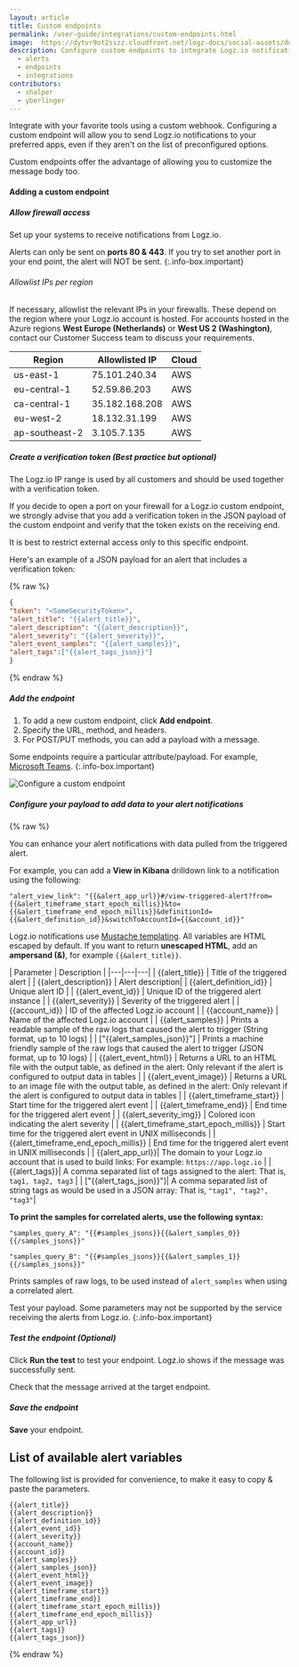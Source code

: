 ```yaml
---
layout: article
title: Custom endpoints
permalink: /user-guide/integrations/custom-endpoints.html
image:  https://dytvr9ot2sszz.cloudfront.net/logz-docs/social-assets/docs-social.jpg
description: Configure custom endpoints to integrate Logz.io notifications with your favorite alerting tools
  - alerts
  - endpoints
  - integrations
contributors:
  - shalper
  - yberlinger
---
```


Integrate with your favorite tools using a custom webhook. Configuring a custom endpoint will allow you to send Logz.io notifications to your preferred apps,
even if they aren't on the list of preconfigured options.

Custom endpoints offer the advantage
of allowing you to customize the message body too.

#### Adding a custom endpoint

<div class="tasklist">

##### Allow firewall access

Set up your systems to receive notifications from Logz.io.

<!-- info-box-start:info --> 
Alerts can only be sent on **ports 80 & 443**.
If you try to set another port in your end point, the alert will NOT be sent.
{:.info-box.important}
<!--info-box-end -->

###### Allowlist IPs per region

If necessary, allowlist the relevant IPs in your firewalls. These depend on the region where your Logz.io account is hosted.  For accounts hosted in the Azure regions **West Europe (Netherlands)** or **West US 2 (Washington)**, contact our Customer Success team to discuss your requirements. 

| Region  | Allowlisted IP  | Cloud |
|---|---|---|
| us-east-1 | 75.101.240.34 | AWS |
| eu-central-1 | 52.59.86.203 | AWS |
| ca-central-1 | 35.182.168.208 | AWS |
| eu-west-2 | 18.132.31.199 | AWS |
| ap-southeast-2 | 3.105.7.135 | AWS |

<!--  21 Oct 2021: These table entries are on hold until the issue with Azure regions is resolved
| westeurope | x.x.x.x | Azure |
| westus2 | x.x.x.x | Azure |  -->



##### Create a verification token (_Best practice but optional_)

The Logz.io IP range is used by all customers and should be used together with a verification token.

If you decide to open a port on your firewall for a Logz.io custom endpoint, we strongly advise that you add a verification token in the JSON payload of the custom endpoint and verify that the token exists on the receiving end.


It is best to restrict external access only to this specific endpoint.

Here's an example of a JSON payload for an alert that includes a verification token:

{% raw %}

```json
{
"token": "<SomeSecurityToken>",
"alert_title": "{{alert_title}}",
"alert_description": "{{alert_description}}",
"alert_severity": "{{alert_severity}}",
"alert_event_samples": "{{alert_samples}}",
"alert_tags":["{{alert_tags_json}}"]
}
```
{% endraw %}


##### Add the endpoint

1. To add a new custom endpoint, click **Add endpoint**.
2. Specify the URL, method, and headers.
3. For POST/PUT methods, you can add a payload with a message.

Some endpoints require a particular attribute/payload. For example, [Microsoft Teams](/user-guide/integrations/ms-teams.html#add-your-payload).
{:.info-box.important}


![Configure a custom endpoint](https://dytvr9ot2sszz.cloudfront.net/logz-docs/notification-endpoints/custom-endpoint-POST_2021.png)


##### Configure your payload to add data to your alert notifications

{% raw %}

You can enhance your alert notifications with data pulled from the triggered alert.

For example, you can add a **View in Kibana** drilldown link to a notification using the following:

```
"alert_view_link": "{{&alert_app_url}}#/view-triggered-alert?from={{&alert_timeframe_start_epoch_millis}}&to={{&alert_timeframe_end_epoch_millis}}&definitionId={{&alert_definition_id}}&switchToAccountId={{&account_id}}"
```

Logz.io notifications use [Mustache templating](https://mustache.github.io/).
All variables are HTML escaped by default. If you want to return **unescaped HTML**, add an **ampersand (&)**, for example `{{&alert_title}}`.



| Parameter | Description |
|---|---|---|
| {{alert_title}} | Title of the triggered alert  |
| {{alert_description}} | Alert description|
| {{alert_definition_id}} | Unique alert ID |
| {{alert_event_id}} | Unique ID of the triggered alert instance |
| {{alert_severity}} | Severity of the triggered alert |
| {{account_id}} | ID of the affected Logz.io account  |
| {{account_name}} |  Name of the affected Logz.io account |
| {{alert_samples}} | Prints a readable sample of the raw logs that caused the alert to trigger (String format, up to 10 logs) |
| ["{{alert_samples_json}}"] | Prints a machine friendly sample of the raw logs that caused the alert to trigger (JSON format, up to 10 logs) |
| {{alert_event_html}} | Returns a URL to an HTML file with the output table, as defined in the alert: Only relevant if the alert is configured to output data in tables |
| {{alert_event_image}} | Returns a URL to an image file with the output table, as defined in the alert: Only relevant if the alert is configured to output data in tables |
| {{alert_timeframe_start}} | Start time for the triggered alert event   |
| {{alert_timeframe_end}} | End time for the triggered alert event  |
| {{alert_severity_img}} | Colored icon indicating the alert severity  |
| {{alert_timeframe_start_epoch_millis}} |  Start time for the triggered alert event in UNIX milliseconds |
| {{alert_timeframe_end_epoch_millis}} |  End time for the triggered alert event in UNIX milliseconds |
| {{alert_app_url}}| The domain to your Logz.io account that is used to build links: For example: `https://app.logz.io` |
| {{alert_tags}}| A comma separated list of tags assigned to the alert: That is, `tag1, tag2, tag3` |
| ["{{alert_tags_json}}"]| A comma separated list of string tags as would be used in a JSON array: That is, `"tag1", "tag2", "tag3"`|


**To print the samples for correlated alerts, use the following syntax:**

`"samples_query_A": "{{#samples_jsons}}{{&alert_samples_0}}{{/samples_jsons}}"`

`"samples_query_B": "{{#samples_jsons}}{{&alert_samples_1}}{{/samples_jsons}}"`

Prints samples of raw logs, to be used instead of `alert_samples` when using a correlated alert.

Test your payload. Some parameters may not be supported by the service receiving the alerts from Logz.io.
{:.info-box.important}


##### Test the endpoint (_Optional_)

Click **Run the test** to test your endpoint.
Logz.io shows if the message was successfully sent.

Check that the message arrived at the target endpoint.

##### Save the endpoint

**Save** your endpoint.


</div>


## List of available alert variables

The following list is provided for convenience, to make it easy to copy & paste the parameters.



```
{{alert_title}}
{{alert_description}}
{{alert_definition_id}}
{{alert_event_id}}
{{alert_severity}}
{{account_name}}
{{account_id}}
{{alert_samples}}
{{alert_samples_json}}
{{alert_event_html}}
{{alert_event_image}} 
{{alert_timeframe_start}}
{{alert_timeframe_end}}
{{alert_timeframe_start_epoch_millis}}
{{alert_timeframe_end_epoch_millis}}
{{alert_app_url}}
{{alert_tags}}
{{alert_tags_json}}
```


{% endraw %}
